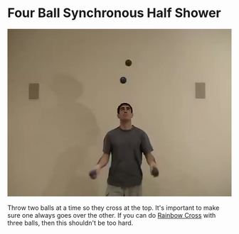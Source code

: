 # Four Ball Synchronous Half Shower

![FourBallSynchronousHalfShower](/resources/videos/poster/fourwimpy.jpg)

Throw two balls at a time so they cross at the top. It's important to make sure one always goes over the other. If you can do [Rainbow Cross](rainbowcross.md) with three balls, then this shouldn't be too hard.


